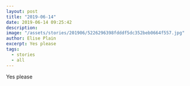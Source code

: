 ```yaml
---
layout: post
title: "2019-06-14"
date: 2019-06-14 09:25:42
description: 
image: "/assets/stories/201906/5226296398fdddf5dc352beb0664f557.jpg"
author: Elise Plain
excerpt: Yes please
tags: 
  - stories
  - all
---
```


Yes please
<p></p>
